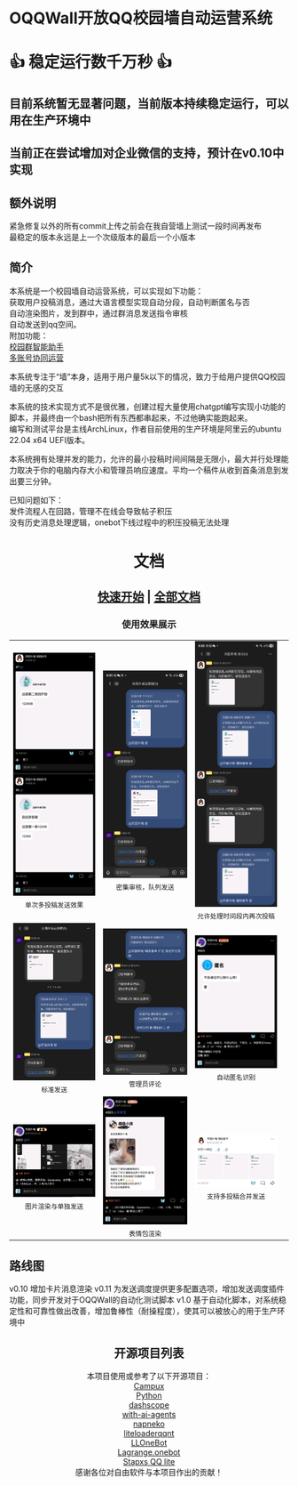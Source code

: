 # OQQWall开放QQ校园墙自动运营系统
# 👍 稳定运行数千万秒 👍
## 目前系统暂无显著问题，当前版本持续稳定运行，可以用在生产环境中
## 当前正在尝试增加对企业微信的支持，预计在v0.10中实现
## 额外说明
紧急修复以外的所有commit上传之前会在我自营墙上测试一段时间再发布
<br/>最稳定的版本永远是上一个次级版本的最后一个小版本
## 简介
本系统是一个校园墙自动运营系统，可以实现如下功能：
<br/>获取用户投稿消息，通过大语言模型实现自动分段，自动判断匿名与否
<br/>自动渲染图片，发到群中，通过群消息发送指令审核
<br/>自动发送到qq空间。
<br/>附加功能：
<br/>[校园群智能助手](https://github.com/gfhdhytghd/OQQWall/wiki/%E6%A0%A1%E5%9B%AD%E7%BE%A4%E6%99%BA%E8%83%BD%E5%8A%A9%E6%89%8B)
<br/>[多账号协同运营](https://github.com/gfhdhytghd/OQQWall/wiki/%E5%A4%9A%E8%B4%A6%E5%8F%B7%E5%8D%8F%E5%90%8C%E8%BF%90%E8%90%A5)

本系统专注于“墙”本身，适用于用户量5k以下的情况，致力于给用户提供QQ校园墙的无感的交互

本系统的技术实现方式不是很优雅，创建过程大量使用chatgpt编写实现小功能的脚本，并最终由一个bash把所有东西都串起来，不过他确实能跑起来。
<br/>编写和测试平台是主线ArchLinux，作者目前使用的生产环境是阿里云的ubuntu 22.04 x64 UEFI版本。

本系统拥有处理并发的能力，允许的最小投稿时间间隔是无限小，最大并行处理能力取决于你的电脑内存大小和管理员响应速度。平均一个稿件从收到首条消息到发出要三分钟。

已知问题如下：
<br/>发件流程人在回路，管理不在线会导致帖子积压
<br/>没有历史消息处理逻辑，onebot下线过程中的积压投稿无法处理

# <div align=center>文档</div>
## <div align=center > [快速开始](https://github.com/gfhdhytghd/OQQWall/wiki/%E5%BF%AB%E9%80%9F%E5%BC%80%E5%A7%8B) | [全部文档](https://github.com/gfhdhytghd/OQQWall/wiki)</div>

<h3 align="center">使用效果展示</h3>

<table>
  <tr>
    <td align="center">
      <img src="readme_Resources/Screenshot_20250529_192801_TIM.jpg" width="220"><br/>
      <sub>单次多投稿发送效果</sub>
    </td>
    <td align="center">
      <img src="readme_Resources/Screenshot_20250529_182106_TIM.jpg" width="220"><br/>
      <sub>密集审核，队列发送</sub>
    </td>
    <td align="center">
      <img src="readme_Resources/Screenshot_20250529_182255_TIM.jpg" width="220"><br/>
      <sub>允许处理时间段内再次投稿</sub>
    </td>
  </tr>
  <tr>
    <td align="center">
      <img src="readme_Resources/Screenshot_20250529_182031_TIM.jpg" width="220"><br/>
      <sub>标准发送</sub>
    </td>
    <td align="center">
      <img src="readme_Resources/Screenshot_20250529_182129_TIM.jpg" width="220"><br/>
      <sub>管理员评论</sub>
    </td>
    <td align="center">
      <img src="readme_Resources/Screenshot_20250529_193037_TIM.jpg" width="220"><br/>
      <sub>自动匿名识别</sub>
    </td>
  </tr>
  <tr>
     <td align="center">
      <img src="readme_Resources/Screenshot_20250529_192949_TIM.jpg" width="220"><br/>
      <sub>图片渲染与单独发送</sub>
    </td>
    <td align="center">
      <img src="readme_Resources/Screenshot_20250529_192908_TIM.jpg" width="220"><br/>
      <sub>表情包渲染</sub>
    </td>
    <td align="center">
      <img src="readme_Resources/Screenshot_20250608_082047_TIM.jpg" width="220"><br/>
      <sub>支持多投稿合并发送</sub>
    </td>
    <td></td>
  </tr>
</table>



</div>

## 路线图
v0.10 增加卡片消息渲染
v0.11 为发送调度提供更多配置选项，增加发送调度插件功能，同步开发对于OQQWall的自动化测试脚本
v1.0 基于自动化脚本，对系统稳定性和可靠性做出改善，增加鲁棒性（耐操程度），使其可以被放心的用于生产环境中

<div align="center">

## 开源项目列表

本项目使用或参考了以下开源项目：  
[Campux](https://github.com/idoknow/Campux)  
[Python](https://www.python.org/)  
[dashscope](https://github.com/dashscope)  
[with-ai-agents](https://github.com/yejue/with-ai-agents)  
[napneko](https://napneko.github.io/zh-CN/)  
[liteloaderqqnt](https://liteloaderqqnt.github.io/)  
[LLOneBot](https://github.com/LLOneBot/LLOneBot/)  
[Lagrange.onebot](https://github.com/LSTM-Kirigaya/Lagrange.onebot)  
[Stapxs QQ lite](https://github.com/Stapxs/Stapxs-QQ-Lite-2.0)  
感谢各位对自由软件与本项目作出的贡献！

</div>
